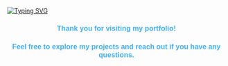 [![Typing SVG](https://readme-typing-svg.demolab.com?font=Ubuntu&weight=700&size=45&duration=3000&pause=10000&center=true&vCenter=true&random=false&width=1050&height=60&lines=MICHAEL+BOSCIGLIO'S+PORTFOLIO)](https://michaelbosciglio.vercel.app/)

### <p align="center" style="font-family: 'Ubuntu', sans-serif; color:#3FB0F7">Thank you for visiting my portfolio!</p>
### <p align="center" style="font-family: 'Ubuntu', sans-serif; color:#3FB0F7">Feel free to explore my projects and reach out if you have any questions.</p>


